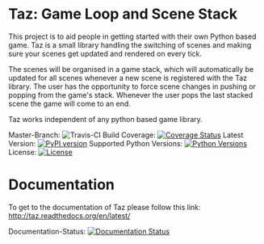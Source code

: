 # Taz: Game Loop and Scene Stack
This project is to aid people in getting started with their own Python based game.
Taz is a small library handling the switching of scenes and making sure your scenes get
updated and rendered on every tick.

The scenes will be organised in a game stack, which will automatically be updated
for all scenes whenever a new scene is registered with the Taz library. 
The user has the opportunity to force scene changes in pushing or popping from the game's
stack. Whenever the user pops the last stacked scene the game will come to an end.

Taz works independent of any python based game library.

Master-Branch: ![Travis-CI Build](https://travis-ci.org/mkli90/Taz.svg?branch=master)
Coverage: [![Coverage Status](https://coveralls.io/repos/mkli90/Taz/badge.svg)](https://coveralls.io/r/mkli90/Taz)
Latest Version: [![PyPI version](https://badge.fury.io/py/tazlib.svg)](http://badge.fury.io/py/tazlib)
Supported Python Versions: [![Python Versions](https://img.shields.io/badge/python-2.7%2C%203.4-blue.svg)](https://pypi.python.org/pypi/tazlib/1.0.0)
License: [![License](https://img.shields.io/badge/license-GPLv3-blue.svg)](https://pypi.python.org/pypi/tazlib/1.0.0)

# Documentation

To get to the documentation of Taz please follow this link:
http://taz.readthedocs.org/en/latest/

Documentation-Status: [![Documentation Status](https://readthedocs.org/projects/taz/badge/?version=latest)](https://readthedocs.org/projects/taz/?badge=latest)




